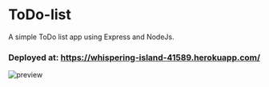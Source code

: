 # ToDo-list
A simple ToDo list app using Express and NodeJs.
### Deployed at: https://whispering-island-41589.herokuapp.com/
![preview](https://i.ibb.co/BGQj2Dq/Screenshot-from-2021-01-13-11-28-10.png)
